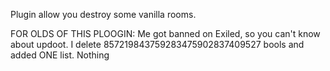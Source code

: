 Plugin allow you destroy some vanilla rooms.












FOR OLDS OF THIS PLOOGIN:
  Me got banned on Exiled, so you can't know about updoot.
  I delete 857219843759283475902837409527 bools and added ONE list.
  Nothing
